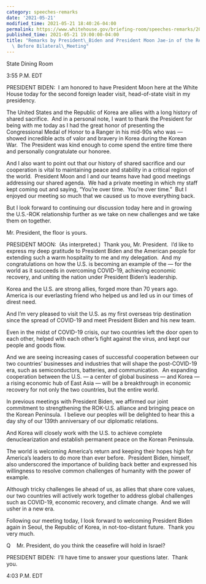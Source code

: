 ```yaml
---
category: speeches-remarks
date: '2021-05-21'
modified_time: 2021-05-21 18:40:26-04:00
permalink: https://www.whitehouse.gov/briefing-room/speeches-remarks/2021/05/21/remarks-by-president-biden-and-president-moon-jae-in-of-the-republic-of-korea-before-bilateral-meeting/
published_time: 2021-05-21 19:00:00-04:00
title: "Remarks by President\_Biden and President Moon Jae-in of the Republic of Korea\
  \ Before Bilateral\_Meeting"
---
```

 
State Dining Room

3:55 P.M. EDT

PRESIDENT BIDEN:  I am honored to have President Moon here at the White
House today for the second foreign leader visit, head-of-state visit in
my presidency. 

The United States and the Republic of Korea are allies with a long
history of shared sacrifice.  And in a personal note, I want to thank
the President for being with me today as I had the great honor of
presenting the Congressional Medal of Honor to a Ranger in his mid-90s
who was — showed incredible acts of valor and bravery in Korea during
the Korean War.  The President was kind enough to come spend the entire
time there and personally congratulate our honoree. 

And I also want to point out that our history of shared sacrifice and
our cooperation is vital to maintaining peace and stability in a
critical region of the world.  President Moon and I and our teams have
had good meetings addressing our shared agenda.  We had a private
meeting in which my staff kept coming out and saying, “You’re over
time.  You’re over time.”  But I enjoyed our meeting so much that we
caused us to move everything back. 

But I look forward to continuing our discussion today here and in
growing the U.S.-ROK relationship further as we take on new challenges
and we take them on together.

Mr. President, the floor is yours.

PRESIDENT MOON:  (As interpreted.)  Thank you, Mr. President.  I’d like
to express my deep gratitude to President Biden and the American people
for extending such a warm hospitality to me and my delegation.  And my
congratulations on how the U.S. is becoming an example of the — for the
world as it succeeds in overcoming COVID-19, achieving economic
recovery, and uniting the nation under President Biden’s leadership.

Korea and the U.S. are strong allies, forged more than 70 years ago. 
America is our everlasting friend who helped us and led us in our times
of direst need. 

And I’m very pleased to visit the U.S. as my first overseas trip
destination since the spread of COVID-19 and meet President Biden and
his new team.

Even in the midst of COVID-19 crisis, our two countries left the door
open to each other, helped with each other’s fight against the virus,
and kept our people and goods flow. 

And we are seeing increasing cases of successful cooperation between our
two countries’ businesses and industries that will shape the
post-COVID-19 era, such as semiconductors, batteries, and
communication.  An expanding cooperation between the U.S. — a center of
global business — and Korea — a rising economic hub of East Asia — will
be a breakthrough in economic recovery for not only the two countries,
but the entire world.

In previous meetings with President Biden, we affirmed our joint
commitment to strengthening the ROK-U.S. alliance and bringing peace on
the Korean Peninsula.  I believe our peoples will be delighted to hear
this a day shy of our 139th anniversary of our diplomatic relations. 

And Korea will closely work with the U.S. to achieve complete
denuclearization and establish permanent peace on the Korean Peninsula.

The world is welcoming America’s return and keeping their hopes high for
America’s leaders to do more than ever before.  President Biden,
himself, also underscored the importance of building back better and
expressed his willingness to resolve common challenges of humanity with
the power of example.

Although tricky challenges lie ahead of us, as allies that share core
values, our two countries will actively work together to address global
challenges such as COVID-19, economic recovery, and climate change.  And
we will usher in a new era.

Following our meeting today, I look forward to welcoming President Biden
again in Seoul, the Republic of Korea, in not-too-distant future.  Thank
you very much.

Q    Mr. President, do you think the ceasefire will hold in Israel?

PRESIDENT BIDEN:  I’ll have time to answer your questions later.  Thank
you.

4:03 P.M. EDT 
